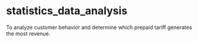 # statistics_data_analysis
To analyze customer behavior and determine which prepaid tariff generates the most revenue.
